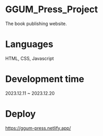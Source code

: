 # GGUM_Press_Project

The book publishing website.

# Languages

HTML, CSS, Javascript

# Development time

2023.12.11 ~ 2023.12.20

# Deploy

<https://ggum-press.netlify.app/>
